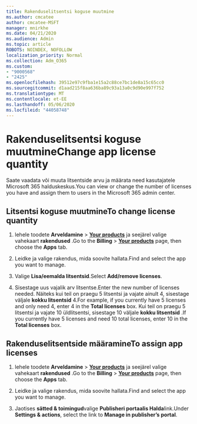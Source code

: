 ```yaml
---
title: Rakenduselitsentsi koguse muutmine
ms.author: cmcatee
author: cmcatee-MSFT
manager: mnirkhe
ms.date: 04/21/2020
ms.audience: Admin
ms.topic: article
ROBOTS: NOINDEX, NOFOLLOW
localization_priority: Normal
ms.collection: Adm_O365
ms.custom:
- "9000568"
- "2425"
ms.openlocfilehash: 39512e97c9fba1e15a2c88ce7bc1de8a15c65cc0
ms.sourcegitcommit: d1aad215f8aa636ba89c93a13a0c9d90e997f752
ms.translationtype: MT
ms.contentlocale: et-EE
ms.lasthandoff: 05/06/2020
ms.locfileid: "44058748"
---
```

# <a name="change-app-license-quantity"></a><span data-ttu-id="1f4ae-102">Rakenduselitsentsi koguse muutmine</span><span class="sxs-lookup"><span data-stu-id="1f4ae-102">Change app license quantity</span></span>

<span data-ttu-id="1f4ae-103">Saate vaadata või muuta litsentside arvu ja määrata need kasutajatele Microsoft 365 halduskeskus.</span><span class="sxs-lookup"><span data-stu-id="1f4ae-103">You can view or change the number of licenses you have and assign them to users in the Microsoft 365 admin center.</span></span> 

## <a name="to-change-license-quantity"></a><span data-ttu-id="1f4ae-104">Litsentsi koguse muutmine</span><span class="sxs-lookup"><span data-stu-id="1f4ae-104">To change license quantity</span></span>

1. <span data-ttu-id="1f4ae-105">lehele toodete **Arveldamine** > **[Your products](https://go.microsoft.com/fwlink/p/?linkid=842054)** ja seejärel valige vahekaart **rakendused** .</span><span class="sxs-lookup"><span data-stu-id="1f4ae-105">Go to the **Billing** > **[Your products](https://go.microsoft.com/fwlink/p/?linkid=842054)** page, then choose the **Apps** tab.</span></span>

2. <span data-ttu-id="1f4ae-106">Leidke ja valige rakendus, mida soovite hallata.</span><span class="sxs-lookup"><span data-stu-id="1f4ae-106">Find and select the app you want to manage.</span></span>  

3. <span data-ttu-id="1f4ae-107">Valige **Lisa/eemalda litsentsid**.</span><span class="sxs-lookup"><span data-stu-id="1f4ae-107">Select **Add/remove licenses**.</span></span>

4. <span data-ttu-id="1f4ae-108">Sisestage uus vajalik arv litsentse.</span><span class="sxs-lookup"><span data-stu-id="1f4ae-108">Enter the new number of licenses needed.</span></span> <span data-ttu-id="1f4ae-109">Näiteks kui teil on praegu 5 litsentsi ja vajate ainult 4, sisestage väljale **kokku litsentsid** 4.</span><span class="sxs-lookup"><span data-stu-id="1f4ae-109">For example, if you currently have 5 licenses and only need 4, enter 4 in the **Total licenses** box.</span></span> <span data-ttu-id="1f4ae-110">Kui teil on praegu 5 litsentsi ja vajate 10 üldlitsentsi, sisestage 10 väljale **kokku litsentsid** .</span><span class="sxs-lookup"><span data-stu-id="1f4ae-110">If you currently have 5 licenses and need 10 total licenses, enter 10 in the **Total licenses** box.</span></span>

## <a name="to-assign-app-licenses"></a><span data-ttu-id="1f4ae-111">Rakenduselitsentside määramine</span><span class="sxs-lookup"><span data-stu-id="1f4ae-111">To assign app licenses</span></span>

1. <span data-ttu-id="1f4ae-112">lehele toodete **Arveldamine** > **[Your products](https://go.microsoft.com/fwlink/p/?linkid=842054)** ja seejärel valige vahekaart **rakendused** .</span><span class="sxs-lookup"><span data-stu-id="1f4ae-112">Go to the **Billing** > **[Your products](https://go.microsoft.com/fwlink/p/?linkid=842054)** page, then choose the **Apps** tab.</span></span>

2. <span data-ttu-id="1f4ae-113">Leidke ja valige rakendus, mida soovite hallata.</span><span class="sxs-lookup"><span data-stu-id="1f4ae-113">Find and select the app you want to manage.</span></span>  

3. <span data-ttu-id="1f4ae-114">Jaotises **sätted & toimingud**valige **Publisheri portaalis Halda**link.</span><span class="sxs-lookup"><span data-stu-id="1f4ae-114">Under **Settings & actions**, select the link to **Manage in publisher’s portal**.</span></span>